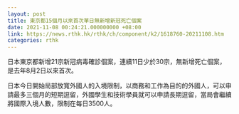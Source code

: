 ```yaml
---
layout: post
title: 東京都15個月以來首次單日無新增新冠死亡個案
date: 2021-11-08 00:24:21.000000000 +08:00
link: https://news.rthk.hk/rthk/ch/component/k2/1618760-20211108.htm
categories: rthk
---
```


日本東京都新增21宗新冠病毒確診個案，連續11日少於30宗，無新增死亡個案，是去年8月2日以來首次。

日本今日開始局部放寬外國人的入境限制，以商務和工作為目的的外國人，可以申請最多三個月的短期逗留，外國學生和技術學員就可以申請長期逗留，當局會繼續將國際入境人數，限制在每日3500人。
